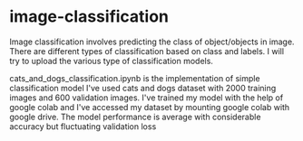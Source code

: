 # image-classification
Image classification involves predicting the class of object/objects in image. There are different types of classification based on class and labels. I will try to upload the various type of classification models.

cats_and_dogs_classification.ipynb is the implementation of simple classification model I've used cats and dogs dataset with 2000 training images and 600 validation images. I've trained my model with the help of google colab and I've accessed my dataset by mounting google colab with google drive. The model performance is average with considerable accuracy but fluctuating validation loss 

